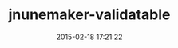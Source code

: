---
layout: post
title:  "jnunemaker-validatable"
repo:   "jnunemaker/validatable"
date:   2015-02-18 17:21:22
gemurl: http://github.com/jnunemaker/validatable
---